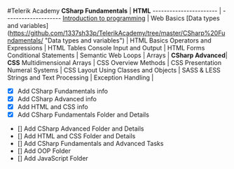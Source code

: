 #Telerik Academy
**CSharp Fundamentals** | **HTML**
----------------------- | --------------------
	[Introduction to programming](https://github.com/1337sh33p/TelerikAcademy/tree/master/CSharp%20Fundamentals/01.%20Introduction%20to%20programming "Introduction to Programming") | Web Basics
	[Data types and variables] (https://github.com/1337sh33p/TelerikAcademy/tree/master/CSharp%20Fundamentals/ "Data types and variables") | HTML Basics
	Operators and Expressions | HTML Tables
	Console Input and Output | HTML Forms
	Conditional Statements | Semantic Web
	Loops |
	Arrays |
**CSharp Advanced**| **CSS**
	Multidimensional Arrays | CSS Overview
	Methods | CSS Presentation
	Numeral Systems | CSS Layout
	Using Classes and Objects | SASS & LESS
	Strings and Text Processing | 
	Exception Handling |

- [x] Add CSharp Fundamentals info
- [x] Add CSharp Advanced info
- [x] Add HTML and CSS info
- [x] Add CSharp Fundamentals Folder and Details
- [] Add CSharp Advanced Folder and Details
- [] Add HTML and CSS Folder and Details
- [] Add CSharp Fundamentals and Advanced Tasks
- [] Add OOP Folder
- [] Add JavaScript Folder